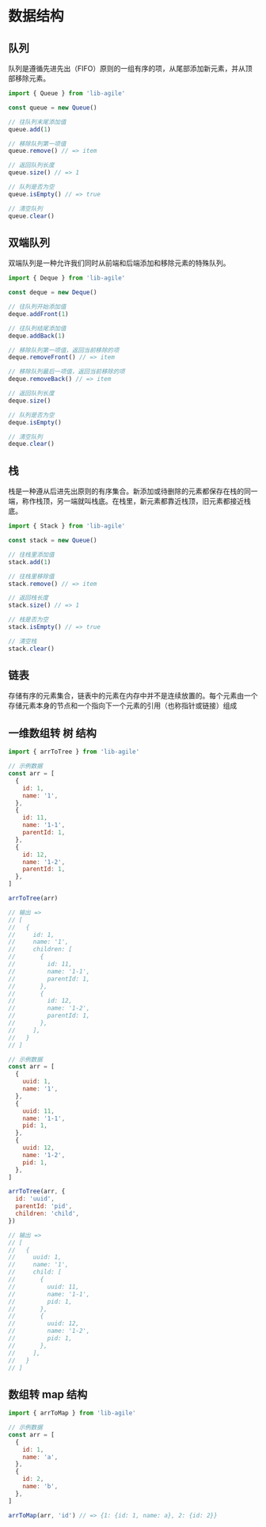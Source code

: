# 数据结构

## 队列

队列是遵循先进先出（FIFO）原则的一组有序的项，从尾部添加新元素，并从顶部移除元素。

```javascript
import { Queue } from 'lib-agile'

const queue = new Queue()

// 往队列末尾添加值
queue.add(1)

// 移除队列第一项值
queue.remove() // => item

// 返回队列长度
queue.size() // => 1

// 队列是否为空
queue.isEmpty() // => true

// 清空队列
queue.clear()
```

## 双端队列

双端队列是一种允许我们同时从前端和后端添加和移除元素的特殊队列。

```javascript
import { Deque } from 'lib-agile'

const deque = new Deque()

// 往队列开始添加值
deque.addFront(1)

// 往队列结尾添加值
deque.addBack(1)

// 移除队列第一项值，返回当前移除的项
deque.removeFront() // => item

// 移除队列最后一项值，返回当前移除的项
deque.removeBack() // => item

// 返回队列长度
deque.size()

// 队列是否为空
deque.isEmpty()

// 清空队列
deque.clear()
```

## 栈

栈是一种遵从后进先出原则的有序集合。新添加或待删除的元素都保存在栈的同一端，称作栈顶，另一端就叫栈底。在栈里，新元素都靠近栈顶，旧元素都接近栈底。

```javascript
import { Stack } from 'lib-agile'

const stack = new Queue()

// 往栈里添加值
stack.add(1)

// 往栈里移除值
stack.remove() // => item

// 返回栈长度
stack.size() // => 1

// 栈是否为空
stack.isEmpty() // => true

// 清空栈
stack.clear()
```

## 链表

存储有序的元素集合，链表中的元素在内存中并不是连续放置的。每个元素由一个存储元素本身的节点和一个指向下一个元素的引用（也称指针或链接）组成

## 一维数组转 树 结构

```javascript
import { arrToTree } from 'lib-agile'

// 示例数据
const arr = [
  {
    id: 1,
    name: '1',
  },
  {
    id: 11,
    name: '1-1',
    parentId: 1,
  },
  {
    id: 12,
    name: '1-2',
    parentId: 1,
  },
]

arrToTree(arr)

// 输出 =>
// [
//   {
//     id: 1,
//     name: '1',
//     children: [
//       {
//         id: 11,
//         name: '1-1',
//         parentId: 1,
//       },
//       {
//         id: 12,
//         name: '1-2',
//         parentId: 1,
//       },
//     ],
//   }
// ]

// 示例数据
const arr = [
  {
    uuid: 1,
    name: '1',
  },
  {
    uuid: 11,
    name: '1-1',
    pid: 1,
  },
  {
    uuid: 12,
    name: '1-2',
    pid: 1,
  },
]

arrToTree(arr, {
  id: 'uuid',
  parentId: 'pid',
  children: 'child',
})

// 输出 =>
// [
//   {
//     uuid: 1,
//     name: '1',
//     child: [
//       {
//         uuid: 11,
//         name: '1-1',
//         pid: 1,
//       },
//       {
//         uuid: 12,
//         name: '1-2',
//         pid: 1,
//       },
//     ],
//   }
// ]
```

## 数组转 map 结构

```javascript
import { arrToMap } from 'lib-agile'

// 示例数据
const arr = [
  {
    id: 1,
    name: 'a',
  },
  {
    id: 2,
    name: 'b',
  },
]

arrToMap(arr, 'id') // => {1: {id: 1, name: a}, 2: {id: 2}}
```
